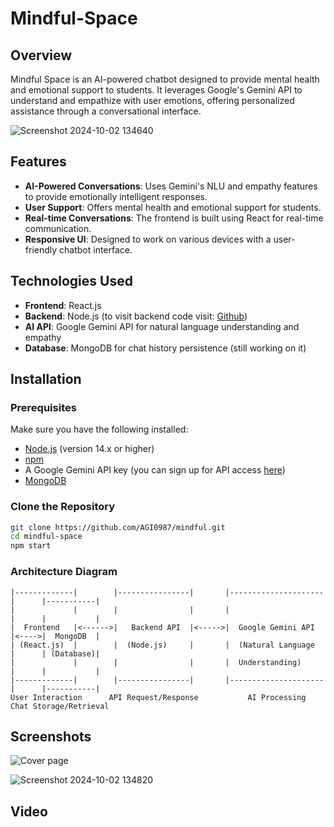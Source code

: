 # Mindful-Space
## Overview

Mindful Space is an AI-powered chatbot designed to provide mental health and emotional support to students. It leverages Google's Gemini API to understand and empathize with user emotions, offering personalized assistance through a conversational interface.

![Screenshot 2024-10-02 134640](https://github.com/user-attachments/assets/2f5f8a5b-bb36-4328-ae39-1877c6a9c369)

## Features

- **AI-Powered Conversations**: Uses Gemini's NLU and empathy features to provide emotionally intelligent responses.
- **User Support**: Offers mental health and emotional support for students.
- **Real-time Conversations**: The frontend is built using React for real-time communication.
- **Responsive UI**: Designed to work on various devices with a user-friendly chatbot interface.

## Technologies Used

- **Frontend**: React.js
- **Backend**: Node.js (to visit backend code visit: [Github](https://github.com/AGI0987/MindfulSpaces.git))
- **AI API**: Google Gemini API for natural language understanding and empathy
- **Database**: MongoDB for chat history persistence (still working on it)

## Installation

### Prerequisites

Make sure you have the following installed:

- [Node.js](https://nodejs.org/) (version 14.x or higher)
- [npm](https://www.npmjs.com/get-npm) 
- A Google Gemini API key (you can sign up for API access [here](https://cloud.google.com/))
- [MongoDB](https://www.mongodb.com/) 

### Clone the Repository

```bash
git clone https://github.com/AGI0987/mindful.git
cd mindful-space
npm start
```
### Architecture Diagram

```plaintext
|-------------|        |----------------|       |---------------------|      |-----------|
|             |        |                |       |                     |      |           |
|  Frontend   |<------>|   Backend API  |<----->|  Google Gemini API  |<---->|  MongoDB  |
| (React.js)  |        |  (Node.js)     |       |  (Natural Language  |      | (Database)|
|             |        |                |       |  Understanding)     |      |           |
|-------------|        |----------------|       |---------------------|      |-----------|
User Interaction      API Request/Response           AI Processing          Chat Storage/Retrieval
```
## Screenshots

![Cover page](https://github.com/user-attachments/assets/521e9aab-ace6-401d-aefe-ae784895cdd0)

![Screenshot 2024-10-02 134820](https://github.com/user-attachments/assets/275f51d8-b04c-4a4f-acc7-e258fc3a2681)

## Video
